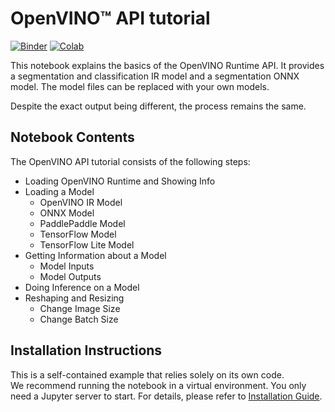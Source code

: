 # OpenVINO™ API tutorial

[![Binder](https://mybinder.org/badge_logo.svg)](https://mybinder.org/v2/gh/openvinotoolkit/openvino_notebooks/HEAD?filepath=notebooks%2F002-openvino-api%2F002-openvino-api.ipynb)
[![Colab](https://colab.research.google.com/assets/colab-badge.svg)](https://colab.research.google.com/github/openvinotoolkit/openvino_notebooks/blob/main/notebooks/002-openvino-api/002-openvino-api.ipynb)


This notebook explains the basics of the OpenVINO Runtime API.
It provides a segmentation and classification IR model and a segmentation ONNX model. The model files can be replaced with your own models.

Despite the exact output being different, the process remains the same.

## Notebook Contents

The OpenVINO API tutorial consists of the following steps:

* Loading OpenVINO Runtime and Showing Info
* Loading a Model
  * OpenVINO IR Model
  * ONNX Model
  * PaddlePaddle Model
  * TensorFlow Model
  * TensorFlow Lite Model
* Getting Information about a Model
  * Model Inputs
  * Model Outputs
* Doing Inference on a Model
* Reshaping and Resizing
  * Change Image Size
  * Change Batch Size
  
## Installation Instructions

This is a self-contained example that relies solely on its own code.</br>
We recommend  running the notebook in a virtual environment. You only need a Jupyter server to start.
For details, please refer to [Installation Guide](../../README.md).
